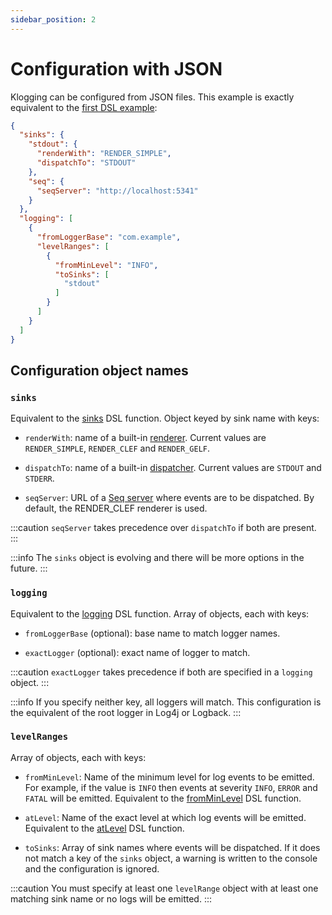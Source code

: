 ```yaml
---
sidebar_position: 2
---
```


# Configuration with JSON

Klogging can be configured from JSON files. This example is exactly equivalent to
the [first DSL example](dsl#a-simple-example):

```json
{
  "sinks": {
    "stdout": {
      "renderWith": "RENDER_SIMPLE",
      "dispatchTo": "STDOUT"
    },
    "seq": {
      "seqServer": "http://localhost:5341"
    }
  },
  "logging": [
    {
      "fromLoggerBase": "com.example",
      "levelRanges": [
        {
          "fromMinLevel": "INFO",
          "toSinks": [
            "stdout"
          ]
        }
      ]
    }
  ]
}
```

## Configuration object names

### `sinks`

Equivalent to the [sinks](dsl#sink) DSL function. Object keyed by sink name with keys:

* `renderWith`: name of a built-in [renderer](../concepts/rendering). Current values are `RENDER_SIMPLE`,
  `RENDER_CLEF` and `RENDER_GELF`.

* `dispatchTo`: name of a built-in [dispatcher](../concepts/dispatching). Current values are `STDOUT` and
  `STDERR`.

* `seqServer`: URL of a [Seq server](https://datalust.co) where events are to be dispatched. By default,
  the RENDER_CLEF renderer is used.

:::caution
`seqServer` takes precedence over `dispatchTo` if both are present.
:::

:::info
The `sinks` object is evolving and there will be more options in the future.
:::

### `logging`

Equivalent to the [logging](dsl#logging) DSL function. Array of objects, each with keys:

* `fromLoggerBase` (optional): base name to match logger names.

* `exactLogger` (optional): exact name of logger to match.

:::caution
`exactLogger` takes precedence if both are specified in a `logging` object.
:::

:::info
If you specify neither key, all loggers will match. This configuration is the equivalent of the root logger in
Log4j or Logback.
:::

### `levelRanges`

Array of objects, each with keys:

* `fromMinLevel`: Name of the minimum level for log events to be emitted. For example, if the value is `INFO` then
  events at severity `INFO`, `ERROR` and
  `FATAL` will be emitted. Equivalent to the [fromMinLevel](dsl#fromminlevel-and-atlevel) DSL function.

* `atLevel`: Name of the exact level at which log events will be emitted. Equivalent to
  the [atLevel](dsl#fromminlevel-and-atlevel) DSL function.

* `toSinks`: Array of sink names where events will be dispatched. If it does not match a key of the `sinks` object, a
  warning is written to the console and the configuration is ignored.

:::caution 
You must specify at least one `levelRange` object with at least one matching sink name or no logs will be
emitted.
:::
